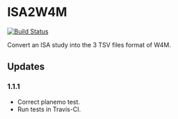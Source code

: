 # ISA2W4M

[![Build Status](https://travis-ci.org/workflow4metabolomics/isa2w4m.svg?branch=master)](https://travis-ci.org/workflow4metabolomics/isa2w4m)

Convert an ISA study into the 3 TSV files format of W4M.

## Updates

### 1.1.1

 * Correct planemo test.
 * Run tests in Travis-CI.

